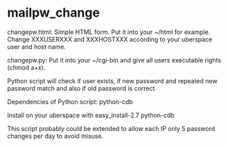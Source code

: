 mailpw_change
=============

changepw.html: Simple HTML form. Put it into your ~/html for example. Change XXXUSERXXX and XXXHOSTXXX according to your uberspace user and host name.

changepw.py: Put it into your ~/cgi-bin and give all users executable rights (chmod a+x).

Python script will check if user exists, if new password and repeated new password match and also if old password is correct.


Dependencies of Python script: python-cdb

Install on your uberspace with
easy_install-2.7 python-cdb


This script probably could be extended to allow each IP only 5 password changes per day to avoid misuse.
